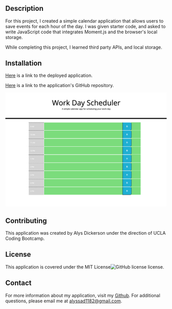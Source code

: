 # <Refractor>

## Description
For this project, I created a simple calendar application that allows users to save events for each hour of the day. I was given starter code, and asked to write JavaScript code that integrates Moment.js and the browser's local storage. 

While completing this project, I learned third party APIs, and local storage.

## Installation
[Here](https://alyscorpio.github.io/work_day_scheduler/) is a link to the deployed application.

[Here](https://github.com/alyscorpio/work_day_scheduler) is a link to the application's GitHub repository.

![screenshot of application](./assets/images/work-day-scheduler.png)

## Contributing
This application was created by Alys Dickerson under the direction of UCLA Coding Bootcamp.

## License
This application is covered under the MIT License![GitHub license](https://img.shields.io/badge/license--blue.svg) license.

## Contact
For more information about my application, visit my [Github](https://github.com/alyscorpio).
For additional questions, please email me at alyssad1182@gmail.com.